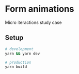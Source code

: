 # Form animations

Micro iteractions study case

## Setup

```sh
# development
yarn && yarn dev

# production
yarn build
```